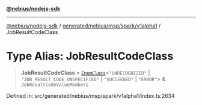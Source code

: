 [**@nebius/nodejs-sdk**](../../../../../../README.md)

---

[@nebius/nodejs-sdk](../../../../../../README.md) / [generated/nebius/msp/spark/v1alpha1](../README.md) / JobResultCodeClass

# Type Alias: JobResultCodeClass

> **JobResultCodeClass** = [`EnumClass`](../../../../../../runtime/protos/enum/type-aliases/EnumClass.md)\<`"UNRECOGNIZED"` \| `"JOB_RESULT_CODE_UNSPECIFIED"` \| `"SUCCEEDED"` \| `"ERROR"`\> & `JobResultCodeValueMembers`

Defined in: src/generated/nebius/msp/spark/v1alpha1/index.ts:2634
